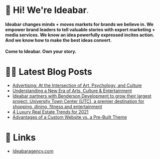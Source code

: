 # 👋 Hi! We're Ideabar<span style="color:#6bbe4a">.</span>

#### Ideabar changes minds + moves markets for brands we believe in. We empower brand leaders to tell valuable stories with expert marketing + media services. We know an idea powerfully expressed incites action. And we know how to make the best ideas convert.
#### Come to Ideabar. Own your story.

# 👩‍💻  Latest Blog Posts
<!-- BLOG-POST-LIST:START -->
- [Advertising: At the Intersection of Art, Psychology, and Culture](https://ideabaragency.com/advertising-at-the-intersection-of-art-psychology-and-culture/)
- [Understanding a New Era of Arts, Culture & Entertainment](https://ideabaragency.com/understanding-a-new-era-of-arts-culture-entertainment/)
- [Ideabar partners with Benderson Development to grow their largest project: University Town Center (UTC), a premier destination for shopping, dining, fitness and entertainment](https://ideabaragency.com/benderson-development-announcement/)
- [4 Luxury Real Estate Trends for 2021](https://ideabaragency.com/4-luxury-real-estate-trends-for-2021/)
- [Advantages of a Custom Website vs. a Pre-Built Theme](https://ideabaragency.com/advantages-of-a-custom-website-vs-a-pre-built-theme/)
<!-- BLOG-POST-LIST:END -->

# 🔗  Links
- [Ideabaragency.com](https://ideabaragency.com)
